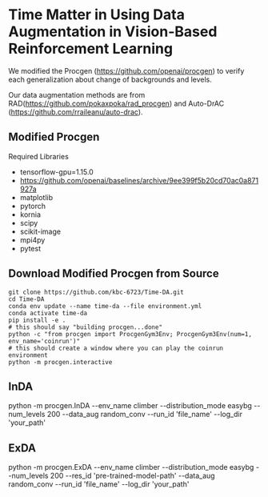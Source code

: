 # Time Matter in Using Data Augmentation in Vision-Based Reinforcement Learning

We modified the Procgen (https://github.com/openai/procgen) to verify each generalization about change of backgrounds and levels.

Our data augmentation methods are from RAD(https://github.com/pokaxpoka/rad_procgen) and Auto-DrAC (https://github.com/rraileanu/auto-drac).

## Modified Procgen

Required Libraries

- tensorflow-gpu=1.15.0
- https://github.com/openai/baselines/archive/9ee399f5b20cd70ac0a871927a
- matplotlib
- pytorch
- kornia
- scipy
- scikit-image
- mpi4py
- pytest

## Download Modified Procgen from Source
```
git clone https://github.com/kbc-6723/Time-DA.git
cd Time-DA
conda env update --name time-da --file environment.yml
conda activate time-da
pip install -e .
# this should say "building procgen...done"
python -c "from procgen import ProcgenGym3Env; ProcgenGym3Env(num=1, env_name='coinrun')"
# this should create a window where you can play the coinrun environment
python -m procgen.interactive
```
## InDA
python -m procgen.InDA --env_name climber --distribution_mode easybg --num_levels 200 --data_aug random_conv --run_id 'file_name' --log_dir 'your_path'
## ExDA
python -m procgen.ExDA --env_name climber --distribution_mode easybg --num_levels 200 --res_id 'pre-trained-model-path' --data_aug random_conv --run_id 'file_name' --log_dir 'your_path'
